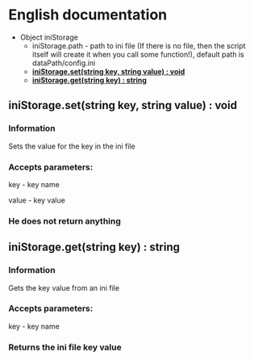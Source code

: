 # English documentation

* Object iniStorage
  - iniStorage.path - path to ini file (If there is no file, then the script itself will create it when you call some function!), default path is dataPath/config.ini
  - [**iniStorage.set(string key, string value) : void**](#iniStorage-setstring-key-string-value--void)
  - [**iniStorage.get(string key) : string**](#iniStorage-getstring-key--string)

## iniStorage.set(string key, string value) : void

### Information

Sets the value for the key in the ini file

### Accepts parameters:

key - key name

value - key value

### He does not return anything

## iniStorage.get(string key) : string

### Information

Gets the key value from an ini file

### Accepts parameters:

key - key name

### Returns the ini file key value